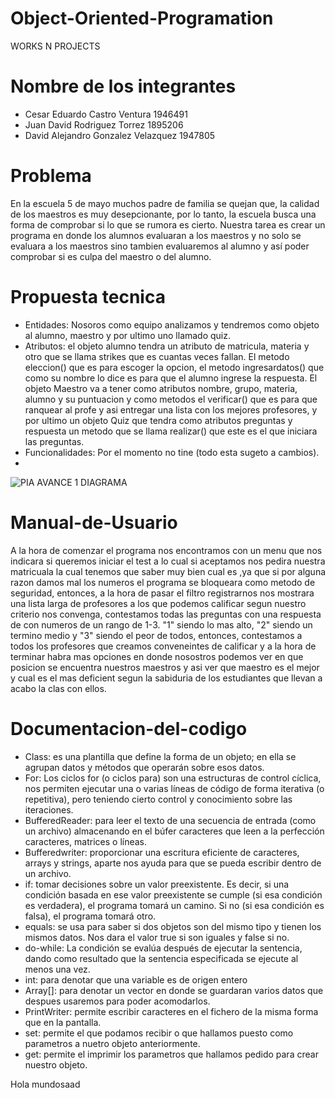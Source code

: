# Object-Oriented-Programation
WORKS N PROJECTS
# Nombre de los integrantes
- Cesar Eduardo Castro Ventura 1946491   
- Juan David Rodriguez Torrez   1895206
- David Alejandro Gonzalez Velazquez 1947805

# Problema

En la escuela 5 de mayo muchos padre de familia se quejan que, la calidad de los maestros es muy desepcionante, por lo tanto, la escuela busca una forma de comprobar si lo que se rumora es cierto. Nuestra tarea es crear un programa en donde los alumnos evaluaran a los maestros y no solo se evaluara a los maestros sino  tambien  evaluaremos al alumno y así poder comprobar si es culpa del maestro o del alumno.

# Propuesta tecnica
- Entidades: Nosoros como equipo analizamos y tendremos como objeto al alumno, maestro y por ultimo uno llamado quiz.
- Atributos: el objeto alumno tendra un atributo de matricula, materia y otro que se llama strikes que es cuantas veces fallan. El metodo eleccion() que es para escoger la opcion, el metodo ingresardatos() que como su nombre lo dice es para que el alumno ingrese la respuesta. El objeto Maestro va a tener como atributos nombre, grupo, materia, alumno y su puntuacion y como metodos el verificar() que es para que ranquear al profe y asi entregar una lista con los mejores profesores, y por ultimo un objeto Quiz que tendra como atributos preguntas y respuesta un metodo que se llama realizar() que este es el que iniciara las preguntas.
- Funcionalidades: Por el momento no tine (todo esta sugeto a cambios).
- 
![PIA AVANCE 1 DIAGRAMA](https://user-images.githubusercontent.com/90010392/131948179-9e93a69e-2214-416c-a9ee-90d297416735.jpg)
# Manual-de-Usuario
A la hora de comenzar el programa nos encontramos con un menu que nos indicara si queremos iniciar el test a lo cual si aceptamos nos pedira nuestra matricuala la cual tenemos que saber muy bien cual es ,ya que si por alguna razon damos mal los numeros el programa se bloqueara como metodo de seguridad, entonces, a la hora de pasar el filtro registrarnos nos mostrara una lista larga de profesores a los que podemos calificar segun nuestro criterio nos convenga, contestamos todas las preguntas con una respuesta de con numeros de un rango de 1-3. "1" siendo lo mas alto, "2" siendo un termino medio y "3" siendo el peor de todos, entonces, contestamos a todos los profesores que creamos conveneintes de calificar y a la hora de terminar habra mas opciones en donde nosostros podemos ver en que posicion se encuentra nuestros maestros y asi ver que maestro es el mejor y cual es el mas deficient segun la sabiduria de los estudiantes que llevan a acabo la clas con ellos.


# Documentacion-del-codigo
- Class: es una plantilla que define la forma de un objeto; en ella se agrupan datos y métodos que operarán sobre esos datos.
- For: Los ciclos for (o ciclos para) son una estructuras de control cíclica, nos permiten ejecutar una o varias líneas de código de forma iterativa (o repetitiva), pero teniendo cierto control y conocimiento sobre las iteraciones.
- BufferedReader: para leer el texto de una secuencia de entrada (como un archivo) almacenando en el búfer caracteres que leen a la perfección caracteres, matrices o líneas.
- Bufferedwriter: proporcionar una escritura eficiente de caracteres, arrays y strings, aparte nos ayuda para que se pueda escribir dentro de un archivo.
- if: tomar decisiones sobre un valor preexistente. Es decir, si una condición basada en ese valor preexistente se cumple (si esa condición es verdadera), el programa tomará un camino. Si no (si esa condición es falsa), el programa tomará otro.
- equals: se usa para saber si dos objetos son del mismo tipo y tienen los mismos datos. Nos dara el valor true si son iguales y false si no.
- do-while: La condición se evalúa después de ejecutar la sentencia, dando como resultado que la sentencia especificada se ejecute al menos una vez.
- int: para denotar que una variable es de origen entero
- Array[]: para denotar un vector en donde se guardaran varios datos que despues usaremos para poder acomodarlos.
- PrintWriter: permite escribir caracteres en el fichero de la misma forma que en la pantalla.
- set: permite el que podamos recibir o que hallamos puesto como parametros a nuetro objeto anteriormente.
- get: permite el imprimir los parametros que hallamos pedido para crear nuestro objeto.

Hola mundosaad